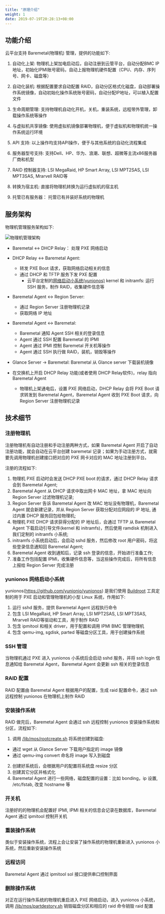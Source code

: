 ```yaml
---
title: "原理介绍"
weight: 1
date: 2019-07-19T20:28:13+08:00
---
```


## 功能介绍

云平台支持 Baremetal(物理机) 管理，提供的功能如下:

1. 自动化上架: 物理机上架加电启动后，自动注册到云管平台，自动分配BMC IP地址，初始化IPMI账号密码，自动上报物理机硬件配置（CPU、内存、序列号、网卡、磁盘等）

2. 自动化装机: 根据配置要求自动配置 RAID，自动分区格式化磁盘，自动部署操作系统镜像，自动初始化操作系统账号密码，自动分配IP地址，可以植入配置文件

3. 生命周期管理: 支持物理机自动化开机，关机，重装系统，远程带外管理，卸载操作系统等操作

4. 与虚拟机共享镜像: 使用虚拟机镜像部署物理机，便于虚拟机和物理机统一操作系统运行环境

5. API 支持: 以上操作均支持API操作，便于与其他系统的自动化流程集成

6. 服务器型号支持: 支持Dell、HP、华为、浪潮、联想、超微等主流x86服务器厂商和机型

7. RAID 控制器支持: LSI MegaRaid, HP Smart Array, LSI MPT2SAS, LSI MPT3SAS, Mrarvell RAID等

8. 转换为宿主机: 直接将物理机转换为运行虚拟机的宿主机

9. 托管已有服务器： 托管已有并装好系统的物理机

## 服务架构

物理机管理服务架构如下:

![物理机管理架构](../images/baremetal-arch.png)

- Baremetal <-> DHCP Relay： 处理 PXE 网络启动
- DHCP Relay <-> Baremetal Agent:
    - 转发 PXE Boot 请求，获取网络启动相关的信息
    - 通过 DHCP 和 TFTP 服务下发 PXE 配置
        - 云平台定制的[网络启动小系统(yunionos)](https://github.com/yunionio/yunionos) kernel 和 initramfs: 运行 SSH 服务，制作 RAID，收集硬件信息等
- Baremetal Agent <-> Region Server: 
    - 通过 Region Server 注册物理机记录
    - 获取网络 IP 地址
- Baremetal Agent <-> Baremetal:
    - Baremetal 通知 Agent SSH 相关的登录信息
    - Agent 通过 SSH 配置 Baremetal 的 IPMI
    - Agent 通过 IPMI 控制 Baremetal 开关机等操作
    - Agent 通过 SSH 执行做 RAID，装机，销毁等操作
- Glance Server -> Baremetal: Baremetal 从 Glance server 下载装机镜像

- 在交换机上开启 DHCP Relay 功能(或者使用 DHCP Relay软件)，relay 指向 Baremetal Agent
    - 物理机上架通电后，设置 PXE 网络启动，DHCP Relay 会将 PXE Boot 请求转发到 Baremetal Agent，Baremetal Agent 收到 PXE Boot 请求，向 Region Server 注册物理机记录

## 技术细节

### 注册物理机

注册物理机有自动注册和手动注册两种方式，如果 Baremetal Agent 开启了自动注册功能，就会自动在云平台创建 baremetal 记录；如果为手动注册方式，就需要先调用物理机创建接口把对应的 PXE 网卡对应的 MAC 地址注册到平台。

注册的流程如下:

1. 物理机 PXE 启动时会发送 DHCP PXE boot 的请求，通过 DHCP Relay 请求会到 Baremetal Agent;
2. Baremetal Agent 从 DHCP 请求中取出网卡 MAC 地址，拿 MAC 地址向 Region Server 过滤物理机记录;
3. Region Server 告诉 Baremetal Agent 改 MAC 地址没有物理机，Baremetal Agent 就会新建记录，并从 Region Server 获取分配对应网段的 IP 地址, 通过内置 DHCP 服务回包给物理机;
4. 物理机 PXE DHCP 请求获得分配的 IP 地址后，会通过 TFTP 从 Baremetal Agent 下载启动引导文件(kernel 和 initramfs)，然后使用 ramdisk 机制进入我们定制的 initramfs 小系统;
5. initramfs 小系统启动后，会启动 sshd 服务，然后修改 root 用户密码，将这些登录信息通知回 Baremetal Agent;
6. Baremetal Agent 收到通知后，记录 ssh 登录的信息，开始进行准备工作;
7. 准备工作包括配置 IPMI，收集硬件信息等，当这些操作完成后，将所有信息上报给 Region Server 完成注册

### yunionos 网络启动小系统

yunionos(https://github.com/yunionio/yunionos) 是我们使用 [Buildroot](https://buildroot.org/) 工具定制的用于 PXE 启动和管理物理机的小型 Linux 系统，作用如下:

1. 运行 sshd 服务，提供 Baremetal Agent 远程执行命令
2. 包含 LSI MegaRaid, HP Smart Array, LSI MPT2SAS, LSI MPT3SAS, Mrarvell RAID等驱动和工具，用于制作 RAID
3. 包含 ipmitool 和相关 driver，用于配置和调用 IPMI BMC 管理物理机
4. 包含 qemu-img, sgdisk, parted 等磁盘分区工具，用于创建操作系统

### SSH 管理

当物理机通过 PXE 进入 yunionos 小系统后会启动 sshd 服务，并将 ssh login 信息通知给 Baremetal Agent，Baremetal Agent 会更新 ssh 相关的登录信息

### RAID 配置

RAID 配置由 Baremetal Agent 根据用户的配置，生成 raid 配置命令，通过 ssh 远程控制 yunionos 在物理机上制作 RAID

### 安装操作系统

RAID 做完后，Baremetal Agent 会通过 ssh 远程控制 yunionos 安装操作系统和分区，流程如下:

1. 调用 [/lib/mos/rootcreate.sh](https://github.com/yunionio/yunionos/blob/master/src/lib/mos/rootcreate.sh) 将系统创建到磁盘:
  - 通过 wget 从 Glance Server 下载用户指定的 image 镜像
  - 通过 qemu-img convert 命名将 image 写入到磁盘

2. 创建好系统后，会根据用户的配置将系统盘 resize 分区
3. 创建其它分区并格式化
4. Baremetal Agent 进行一些网络，磁盘配置的设置：比如 bonding，ip 设置, /etc/fstab, 改变 hostname 等

### 开关机

注册好的的物理机会配置好 IPMI, IPMI 相关的信息会记录在数据库，Baremetal Agent 通过 ipmitool 控制开关机

### 重装操作系统

类似于安装操作系统，流程上会让安装了操作系统的物理机重新进入 yunionos 小系统，然后重新安装操作系统

### 远程访问

Baremetal Agent 通过 ipmitool sol 接口提供串口控制界面

### 删除操作系统

对正在运行操作系统的物理机重启进入 PXE 网络启动，进入 yunionos 小系统，调用 [/lib/mos/partdestory.sh](https://github.com/yunionio/yunionos/blob/master/src/lib/mos/partdestroy.sh) 销毁磁盘分区和相应的 raid 命令销毁 raid 配置
